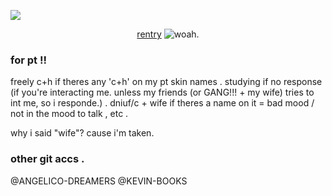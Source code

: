 ![](https://litter.catbox.moe/xpzlai.png)
<p align="center"

[rentry](https://rentry.co/boxtenn) ![woah.](https://i.postimg.cc/pTvJ2CVg/Boxten-Render-1.png)


### for pt !!

freely c+h if theres any 'c+h' on my pt skin names .
studying if no response (if you're interacting me. unless my friends (or GANG!!! + my wife) tries to int me, so i responde.) . 
dniuf/c + wife if theres a name on it = bad mood / not in the mood to talk , etc .

why i said "wife"? cause i'm taken.

### other git accs .
@ANGELICO-DREAMERS
@KEVIN-BOOKS


